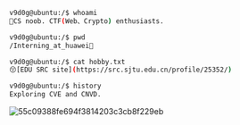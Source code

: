 ```sh
v9d0g@ubuntu:/$ whoami
🤫CS noob. CTF(Web、Crypto) enthusiasts.

v9d0g@ubuntu:/$ pwd
/Interning_at_huawei👀

v9d0g@ubuntu:/$ cat hobby.txt
😚[EDU SRC site](https://src.sjtu.edu.cn/profile/25352/)

v9d0g@ubuntu:/$ history
Exploring CVE and CNVD.
```
![55c09388fe694f3814203c3cb8f229eb](https://github.com/user-attachments/assets/60ee9f23-b4f0-4572-a198-9ef2b7b2f63f)

<!---
v9d0g/v9d0g is a ✨ special ✨ repository because its `README.md` (this file) appears on your GitHub profile.
You can click the Preview link to take a look at your changes.
--->
